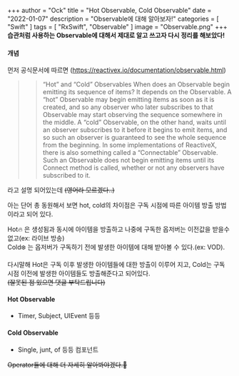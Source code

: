+++
author = "Ock"
title = "Hot Observable, Cold Observable"
date = "2022-01-07"
description = "Observable에 대해 알아보자!"
categories = [    
    "Swift"
]
tags = [
    "RxSwift",
    "Observable"
]
image = "Observable.png"
+++
**습관처럼 사용하는 Observable에 대해서 제대로 알고 쓰고자 다시 정리를 해보았다!**
#### 개념

먼저 공식문서에 따르면 (https://reactivex.io/documentation/observable.html)
>> “Hot” and “Cold” Observables
When does an Observable begin emitting its sequence of items? It depends on the Observable. A “hot” Observable may begin emitting items as soon as it is created, and so any observer who later subscribes to that Observable may start observing the sequence somewhere in the middle. A “cold” Observable, on the other hand, waits until an observer subscribes to it before it begins to emit items, and so such an observer is guaranteed to see the whole sequence from the beginning.
In some implementations of ReactiveX, there is also something called a “Connectable” Observable. Such an Observable does not begin emitting items until its Connect method is called, whether or not any observers have subscribed to it.


라고 설명 되어있는데 ~~(영어라 모르겠다..)~~

아는 단어 총 동원해서 보면 hot, cold의 차이점은 구독 시점에 따른 아이템 방출 방법 이라고 되어 있다.

Hot🔥 은 생성됨과 동시에 아이템을 방출하고 나중에 구독한 옵저버는 이전값을 받을수 없고(ex: 라이브 방송)  
Cold❄️ 는 옵저버가 구독하기 전에 발생한 아이템에 대해 받아볼 수 있다.(ex: VOD).

다시말해 Hot은 구독 이후 발생한 아이템들에 대한 방출이 이루어 지고, Cold는 구독 시점 이전에 발생한 아이템들도 방출해준다고 되어있다.  
~~(잘못된 점 있으면 댓글 부탁드립니다)~~

#### Hot Observable
- Timer, Subject, UIEvent 등등

#### Cold Observable
- Single, junt, of 등등 컴포넌트


~~Operator들에 대해 더 자세히 알아봐야겠다.~~
